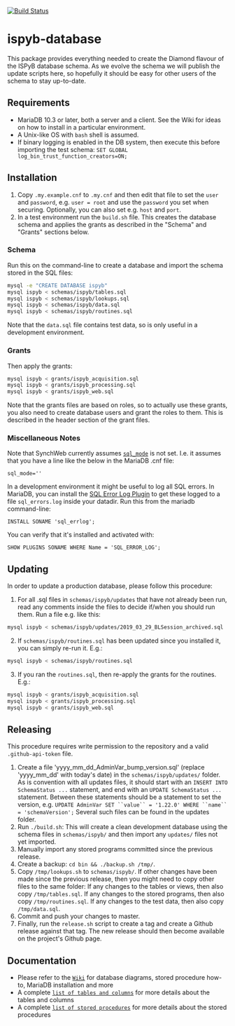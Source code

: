 [![Build Status](https://travis-ci.org/DiamondLightSource/ispyb-database.svg?branch=master)](https://travis-ci.org/DiamondLightSource/ispyb-database)

# ispyb-database

This package provides everything needed to create the Diamond flavour of the ISPyB database schema. As we evolve the schema we will publish the update scripts here, so hopefully it should be easy for other users of the schema to stay up-to-date.

## Requirements

* MariaDB 10.3 or later, both a server and a client. See the Wiki for ideas on how to install in a particular environment.
* A Unix-like OS with `bash` shell is assumed.
* If binary logging is enabled in the DB system, then execute this before importing the test schema: `SET GLOBAL log_bin_trust_function_creators=ON;`

## Installation

1. Copy `.my.example.cnf` to `.my.cnf` and then edit that file to set the `user` and `password`, e.g. `user = root` and use the `password` you set when securing. Optionally, you can also set e.g. `host` and `port`.
2. In a test environment run the `build.sh` file. This creates the database schema and applies the grants as described in the "Schema" and "Grants" sections below.

### Schema

Run this on the command-line to create a database and import the schema stored in the SQL files:

```bash
mysql -e "CREATE DATABASE ispyb"
mysql ispyb < schemas/ispyb/tables.sql
mysql ispyb < schemas/ispyb/lookups.sql
mysql ispyb < schemas/ispyb/data.sql
mysql ispyb < schemas/ispyb/routines.sql
```

Note that the `data.sql` file contains test data, so is only useful in a development environment.

### Grants

Then apply the grants:

```bash
mysql ispyb < grants/ispyb_acquisition.sql
mysql ispyb < grants/ispyb_processing.sql
mysql ispyb < grants/ispyb_web.sql
```
Note that the grants files are based on roles, so to actually use these grants, you also need to create database users and grant the roles to them. This is described in the header section of the grant files.

### Miscellaneous Notes

Note that SynchWeb currently assumes [`sql_mode`](https://mariadb.com/kb/en/library/sql-mode/) is not set. I.e. it assumes that you have a line like the below in the MariaDB .cnf file:

```
sql_mode=''
```

In a development environment it might be useful to log all SQL errors. In MariaDB, you can install the [SQL Error Log Plugin](https://mariadb.com/kb/en/library/sql-error-log-plugin/) to get these logged to a file `sql_errors.log` inside your datadir. Run this from the mariadb command-line:

```
INSTALL SONAME 'sql_errlog';
```
You can verify that it's installed and activated with:

```
SHOW PLUGINS SONAME WHERE Name = 'SQL_ERROR_LOG';
```

## Updating

In order to update a production database, please follow this procedure:

1. For all .sql files in `schemas/ispyb/updates` that have not already been run, read any comments inside the files to decide if/when you should run them. Run a file e.g. like this:
```bash
mysql ispyb < schemas/ispyb/updates/2019_03_29_BLSession_archived.sql
```
2. If `schemas/ispyb/routines.sql` has been updated since you installed it, you can simply re-run it. E.g.:
```bash
mysql ispyb < schemas/ispyb/routines.sql
```
3. If you ran the `routines.sql`, then re-apply the grants for the routines. E.g.:
```bash
mysql ispyb < grants/ispyb_acquisition.sql
mysql ispyb < grants/ispyb_processing.sql
mysql ispyb < grants/ispyb_web.sql
```

## Releasing

This procedure requires write permission to the repository and a valid `.github-api-token` file.

1. Create a file 'yyyy_mm_dd_AdminVar_bump_version.sql' (replace 'yyyy_mm_dd' with today's date) in the `schemas/ispyb/updates/` folder. As is convention with all updates files, it should start with an `INSERT INTO SchemaStatus ...` statement, and end with an `UPDATE SchemaStatus ...` statement. Between these statements should be a statement to set the version, e.g. `UPDATE AdminVar SET ``value`` = '1.22.0' WHERE ``name`` = 'schemaVersion';` Several such files can be found in the updates folder.
2. Run `./build.sh`: This will create a clean development database using the schema files in `schemas/ispyb/` and then import any `updates/` files not yet imported.
3. Manually import any stored programs committed since the previous release.
4. Create a backup: `cd bin && ./backup.sh /tmp/`.
5. Copy `/tmp/lookups.sh` to `schemas/ispyb/`. If other changes have been made since the previous release, then you might need to copy other files to the same folder: If any changes to the tables or views, then also copy `/tmp/tables.sql`. If any changes to the stored programs, then also copy `/tmp/routines.sql`. If any changes to the test data, then also copy `/tmp/data.sql`.
6. Commit and push your changes to master.
7. Finally, run the `release.sh` script to create a tag and create a Github release against that tag. The new release should then become available on the project's Github page.

## Documentation

* Please refer to the [```Wiki```](https://github.com/DiamondLightSource/ispyb-database/wiki) for database diagrams, stored procedure how-to, MariaDB installation and more  
* A complete [```list of tables and columns```](https://github.com/DiamondLightSource/ispyb-database/blob/master/docs/list_of_tables_and_columns.rst) for more details about the tables and columns
* A complete [```list of stored procedures```](https://github.com/DiamondLightSource/ispyb-database/blob/master/docs/list_of_procs.rst) for more details about the stored procedures

